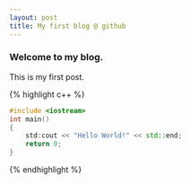 ```yaml
---
layout: post
title: My first blog @ github
---
```


### Welcome to my blog.

 This is my first post.

{% highlight c++ %}
```c++
#include <iostream>
int main()
{
    std:cout << "Hello World!" << std::end;
    return 0;
}
```
{% endhighlight %}

